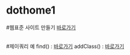 # dothome1

#웹표준 사이트 만들기
<a href="https://park-sanghyun.github.io/dothome1/webstandard/index.html">바로가기</a>


<br>
#제이쿼리 예
find() : <a href="https://park-sanghyun.github.io/dothome1/jquery/jquery04_find2.html">바로가기</a>
addClass() : <a href="https://park-sanghyun.github.io/dothome1/jquery/jquery06_addClass2.html">바로가기</a>


